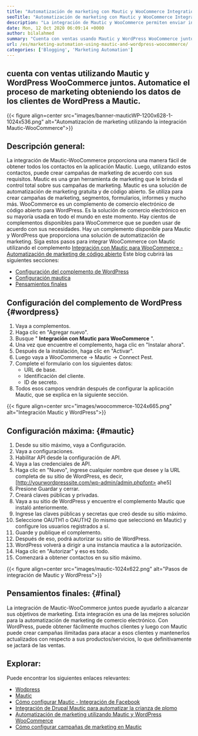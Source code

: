 ```yaml
---
title: "Automatización de marketing con Mautic y WooCommerce Integration" 
seoTitle: "Automatización de marketing con Mautic y WooCommerce Integration" 
description: "La integración de Mautic y WooCommerce permiten enviar información de contacto de sitios de WordPress a Mautic. Eso ayuda a comercializar productos a través de la aplicación Mautic." 
date: Mon, 12 Oct 2020 06:09:14 +0000
author: bilalahmed
summary: "Cuenta con ventas usando Mautic y WordPress WooCommerce juntos. Automatice el proceso de marketing obteniendo los datos de los clientes de WordPress a Mautic." 
url: /es/marketing-automation-using-mautic-and-wordpress-woocommerce/
categories: ['Blogging', 'Marketing Automation']
---
```


## cuenta con ventas utilizando Mautic y WordPress WooCommerce juntos. Automatice el proceso de marketing obteniendo los datos de los clientes de WordPress a Mautic.

{{< figure align=center src="images/banner-mauticWP-1200x628-1-1024x536.png" alt="Automatización de marketing utilizando la integración Mautic-WooCommerce">}}


## Descripción general:
La integración de Mautic-WooCommerce proporciona una manera fácil de obtener todos los contactos en la aplicación Mautic. Luego, utilizando estos contactos, puede crear campañas de marketing de acuerdo con sus requisitos. Mautic es una gran herramienta de marketing que le brinda el control total sobre sus campañas de marketing.
Mautic es una solución de automatización de marketing gratuita y de código abierto. Se utiliza para crear campañas de marketing, segmentos, formularios, informes y mucho más.
WooCommerce es un complemento de comercio electrónico de código abierto para WordPress. Es la solución de comercio electrónico en su mayoría usada en todo el mundo en este momento. Hay cientos de complementos disponibles para WooCommerce que se pueden usar de acuerdo con sus necesidades.
Hay un complemento disponible para Mautic y WordPress que proporciona una solución de automatización de marketing. Siga estos pasos para integrar WooCommerce con Mautic utilizando el complemento [Integración con Mautic para WooCommerce - Automatización de marketing de código abierto][1]
Este blog cubrirá las siguientes secciones:
  * [Configuración del complemento de WordPress][2]
  * [Configuración mautica][3]
  * [Pensamientos finales][4]

## Configuración del complemento de WordPress {#wordpress}

  1. Vaya a complementos.
  2. Haga clic en "Agregar nuevo".
  3. Busque "  **Integración con Mautic para WooCommerce**  ".
  4. Una vez que encuentre el complemento, haga clic en "Instalar ahora".
  5. Después de la instalación, haga clic en "Activar".
  6. Luego vaya a WooCommerce -> Mautic -> Connect Pest.
  7. Complete el formulario con los siguientes datos:
      * URL de base.
      * Identificación del cliente.
      * ID de secreto.
  8. Todos esos campos vendrán después de configurar la aplicación Mautic, que se explica en la siguiente sección.

{{< figure align=center src="images/woocommerce-1024x665.png" alt="Integración Mautic y WordPress">}}


## Configuración máxima: {#mautic}

  1. Desde su sitio máximo, vaya a Configuración.
  2. Vaya a configuraciones.
  3. Habilitar API desde la configuración de API.
  4. Vaya a las credenciales de API.
  5. Haga clic en "Nuevo", ingrese cualquier nombre que desee y la URL completa de su sitio de WordPress, es decir, [http://yourwordpresssite.com/wp-admin/admin.phpfont> ahe5]
  6. Presione Guardar y cerrar.
  7. Creará claves públicas y privadas.
  8. Vaya a su sitio de WordPress y encuentre el complemento Mautic que instaló anteriormente.
  9. Ingrese las claves públicas y secretas que creó desde su sitio máximo.
 10. Seleccione OAUTH1 o OAUTH2 (lo mismo que seleccionó en Mautic) y configure los usuarios registrados a sí.
 11. Guarde y publique el complemento.
 12. Después de eso, podrá autorizar su sitio de WordPress.
 13. WordPress volverá a dirigir a una instancia mautica a la autorización.
 14. Haga clic en "Autorizar" y eso es todo.
 15. Comenzará a obtener contactos en su sitio máximo.

{{< figure align=center src="images/mautic-1024x622.png" alt="Pasos de integración de Mautic y WordPress">}}


## Pensamientos finales: {#final}

La integración de Mautic-WooCommerce juntos puede ayudarlo a alcanzar sus objetivos de marketing. Esta integración es una de las mejores solución para la automatización de marketing de comercio electrónico. Con WordPress, puede obtener fácilmente muchos clientes y luego con Mautic puede crear campañas ilimitadas para atacar a esos clientes y mantenerlos actualizados con respecto a sus productos/servicios, lo que definitivamente se jactará de las ventas.

## Explorar:
Puede encontrar los siguientes enlaces relevantes:
  * [Wodpress][6]
  * [Mautic][7]
  * [Cómo configurar Mautic - Integración de Facebook][8]
  * [Integración de Drupal Mautic para automatizar la crianza de plomo][9]
  * [Automatización de marketing utilizando Mautic y WordPress WooCommerce][10]
  * [Cómo configurar campañas de marketing en Mautic][11]



[1]: https://href.li/?https://wordpress.org/plugins/enhanced-woocommerce-mautic-integration/
[2]: #wordpress
[3]: #mautic
[4]: #final
[5]: https://href.li/?http://yourWordpressSite.com/wp-admin/admin.php
[6]: https://products.containerize.com/blogging/wordpress
[7]: https://products.containerize.com/marketing-automation/mautic
[8]: https://blog.containerize.com/marketing-automation/how-to-setup-mautic-facebook-integration/
[9]: https://blog.containerize.com/content-management/drupal-tutorial-automate-lead-growth-with-drupal-mautic/
[10]: https://blog.containerize.com/blogging/es/marketing-automation-using-mautic-and-wordpress-woocommerce/
[11]: https://blog.containerize.com/marketing-automation/how-to-setup-marketing-campaigns-using-mautic-campaign-builder/
